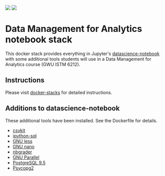 [![](https://images.microbadger.com/badges/version/dchud/datamanagement-notebook.svg)](http://microbadger.com/images/dchud/datamanagement-notebook "Get your own version badge on microbadger.com")
[![](https://images.microbadger.com/badges/image/dchud/datamanagement-notebook.svg)](http://microbadger.com/images/dchud/datamanagement-notebook "Get your own image badge on microbadger.com")

# Data Management for Analytics notebook stack

This docker stack provides everything in Jupyter's
[datascience-notebook](https://github.com/jupyter/docker-stacks/tree/master/datascience-notebook)
with some additional tools students will use in a Data Management
for Analytics course (GWU ISTM 6212).


## Instructions

Please visit [docker-stacks](https://github.com/jupyter/docker-stacks) for
detailed instructions.


## Additions to datascience-notebook

These additional tools have been installed.  See the Dockerfile for
details.

 * [csvkit](https://csvkit.readthedocs.io/)
 * [ipython-sql](https://github.com/catherinedevlin/ipython-sql)
 * [GNU less](https://www.gnu.org/software/less/)
 * [GNU nano](https://www.nano-editor.org/)
 * [nbgrader](https://nbgrader.readthedocs.io/en/stable/)
 * [GNU Parallel](https://www.gnu.org/software/parallel/)
 * [PostgreSQL 9.5](https://www.postgresql.org/)
 * [Psycopg2](http://initd.org/psycopg/)
